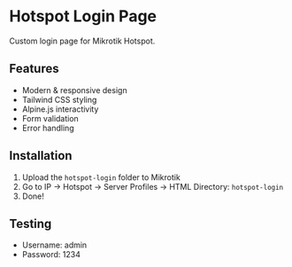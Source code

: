 # Hotspot Login Page

Custom login page for Mikrotik Hotspot.

## Features
- Modern & responsive design
- Tailwind CSS styling
- Alpine.js interactivity
- Form validation
- Error handling

## Installation

1. Upload the `hotspot-login` folder to Mikrotik
2. Go to IP → Hotspot → Server Profiles → HTML Directory: `hotspot-login`
3. Done!

## Testing
- Username: admin
- Password: 1234

